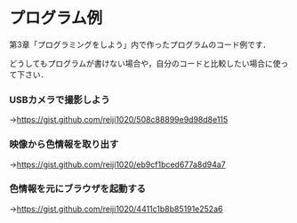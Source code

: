 # プログラム例

第3章「プログラミングをしよう」内で作ったプログラムのコード例です．

どうしてもプログラムが書けない場合や，自分のコードと比較したい場合に使って下さい．

### USBカメラで撮影しよう
→https://gist.github.com/reiji1020/508c88899e9d98d8e115

### 映像から色情報を取り出す
→https://gist.github.com/reiji1020/eb9cf1bced677a8d94a7

### 色情報を元にブラウザを起動する
→https://gist.github.com/reiji1020/4411c1b8b85191e252a6